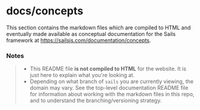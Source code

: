 # docs/concepts

This section contains the markdown files which are compiled to HTML and eventually made available as conceptual documentation for the Sails framework at https://sailsjs.com/documentation/concepts.

### Notes
> - This README file **is not compiled to HTML** for the website.  It is just here to explain what you're looking at.
> - Depending on what branch of `sails` you are currently viewing, the domain may vary. See the top-level documentation README file for information about working with the markdown files in this repo, and to understand the branching/versioning strategy.

<docmeta name="notShownOnWebsite" value="true">

